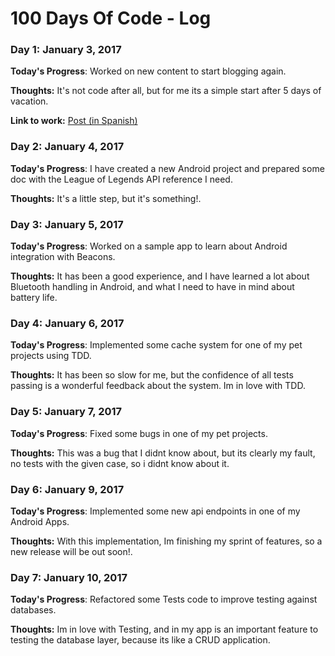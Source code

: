 # 100 Days Of Code - Log

### Day 1: January 3, 2017

**Today's Progress**: Worked on new content to start blogging again.

**Thoughts:** It's not code after all, but for me its a simple start after 5 days of vacation.

**Link to work:** [Post (in Spanish)](http://www.sekthdroid.com/2017/01/de-vuelta-y-con-fuerzas-para-el-blog/)


### Day 2: January 4, 2017

**Today's Progress**: I have created a new Android project and prepared some doc with the League of Legends API reference I need.

**Thoughts:** It's a little step, but it's something!.


### Day 3: January 5, 2017

**Today's Progress**: Worked on a sample app to learn about Android integration with Beacons.

**Thoughts:** It has been a good experience, and I have learned a lot about Bluetooth handling in Android, and what I need to have in mind about battery life.


### Day 4: January 6, 2017

**Today's Progress**: Implemented some cache system for one of my pet projects using TDD.

**Thoughts:** It has been so slow for me, but the confidence of all tests passing is a wonderful feedback about the system. Im in love with TDD.

### Day 5: January 7, 2017

**Today's Progress**: Fixed some bugs in one of my pet projects.

**Thoughts:** This was a bug that I didnt know about, but its clearly my fault, no tests with the given case, so i didnt know about it.

### Day 6: January 9, 2017

**Today's Progress**: Implemented some new api endpoints in one of my Android Apps.

**Thoughts:** With this implementation, Im finishing my sprint of features, so a new release will be out soon!.

### Day 7: January 10, 2017

**Today's Progress**: Refactored some Tests code to improve testing against databases.

**Thoughts:** Im in love with Testing, and in my app is an important feature to testing the database layer, because its like a CRUD application.
